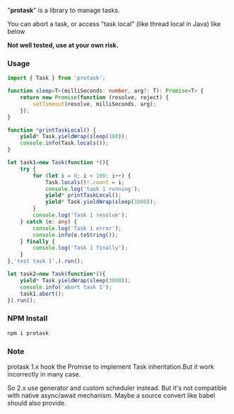 


"**protask**" is a library to manage tasks.

You can abort a task, or access "task local" (like thread local in Java) like below

**Not well tested, use at your own risk.**


### Usage

``` typescript
import { Task } from 'protask';

function sleep<T>(milliSeconds: number, arg?: T): Promise<T> {
    return new Promise(function (resolve, reject) {
        setTimeout(resolve, milliSeconds, arg);
    });
}

function *printTaskLocal() {
    yield* Task.yieldWrap(sleep(100));
    console.info(Task.locals());
}

let task1=new Task(function *(){
    try {
        for (let i = 0; i < 100; i++) {
            Task.locals()!.count = i;
            console.log('task 1 running');
            yield* printTaskLocal();
            yield* Task.yieldWrap(sleep(1000));
        }
        console.log('Task 1 resolve');
    } catch (e: any) {
        console.log('Task 1 error');
        console.info(e.toString());
    } finally {
        console.log('Task 1 finally');
    }
},'test task 1',).run();

let task2=new Task(function*(){
    yield* Task.yieldWrap(sleep(3000));
    console.info('abort task 1');
    task1.abort();
}).run();

```

### NPM Install 

```sh
npm i protask
```

### Note
protask 1.x hook the Promise to implement Task inheritation.But it work incorrectly in many case.

So 2.x use generator and custom scheduler instead. But it's not compatible with native async/await mechanism. Maybe a source convert like babel should also provide.